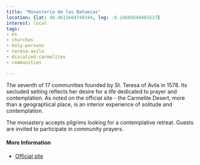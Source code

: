 ```yaml
---
title: "Monasterio de las Batuecas"
location: {lat: 40.4611684740194, lng: -6.14685648465537}
interest: local
tags:
- es
- churches
- holy-persons
- teresa-avila
- discalced-carmelites
- communities

---
```



The seventh of 17 communities founded by St. Teresa of Avila in 1578.  Its secluded setting reflects her desire for a life dedicated to prayer and contemplation.  As noted on the official site - the Carmelite Desert, more than a geographical place, is an interior experience of solitude and contemplation.

The monastery accepts pilgrims looking for a contemplative retreat.  Guests are invited to participate in community prayers.

#### More Information

* [Official site](https://monasteriodelasbatuecas.wordpress.com/)





